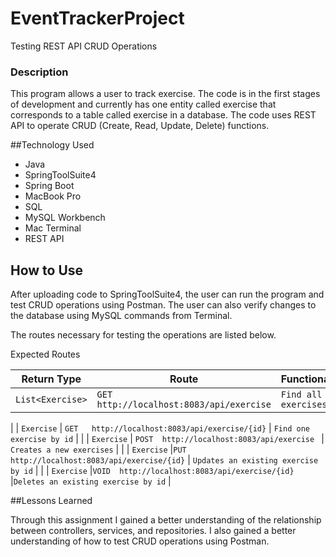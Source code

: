 # EventTrackerProject
Testing REST API CRUD Operations

### Description
This program allows a user to track exercise. The code is in the first stages of development and currently has one entity called exercise that corresponds to a table called exercise in a database. The code uses REST API to operate CRUD (Create, Read, Update, Delete) functions.

##Technology Used
* Java
* SpringToolSuite4
* Spring Boot
* MacBook Pro
* SQL
* MySQL Workbench
* Mac Terminal
* REST API

## How to Use

After uploading code to SpringToolSuite4, the user can run the program and test CRUD operations using Postman. The user can also verify changes to the database using MySQL commands from Terminal.

The routes necessary for testing the operations are listed below.

Expected Routes

| Return Type       | Route                                         | Functionality                    |  
|-------------------|-----------------------------------------------|----------------------------------|
|`List<Exercise>`    |`GET   http://localhost:8083/api/exercise`        |`Find all exercises`              	   |
|
| `Exercise`       | `GET   http://localhost:8083/api/exercise/{id}` 		| `Find one exercise by id`          |
|
| `Exercise`      | `POST  http://localhost:8083/api/exercise `    		| `Creates a new exercises`           	|
|
| `Exercise`      |`PUT   http://localhost:8083/api/exercise/{id}`		| `Updates an existing exercise by id`	|
|
| `Exercise`       |`VOID  http://localhost:8083/api/exercise/{id}`		|`Deletes an existing exercise by id`  		|

##Lessons Learned

Through this assignment I gained a better understanding of the relationship between controllers, services, and repositories. I also gained a better understanding of how to test CRUD operations using Postman.
